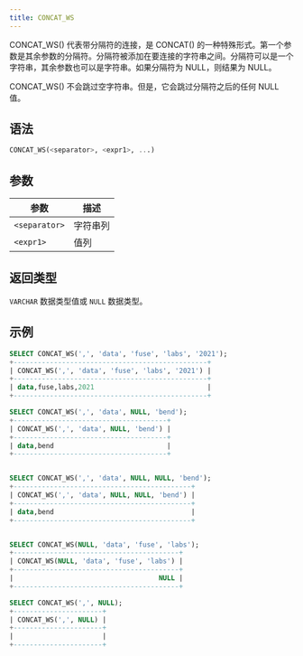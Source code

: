 ```yaml
---
title: CONCAT_WS
---
```


CONCAT_WS() 代表带分隔符的连接，是 CONCAT() 的一种特殊形式。第一个参数是其余参数的分隔符。分隔符被添加在要连接的字符串之间。分隔符可以是一个字符串，其余参数也可以是字符串。如果分隔符为 NULL，则结果为 NULL。

CONCAT_WS() 不会跳过空字符串。但是，它会跳过分隔符之后的任何 NULL 值。

## 语法

```sql
CONCAT_WS(<separator>, <expr1>, ...)
```

## 参数

| 参数          | 描述        |
|---------------| ------------- |
| `<separator>` | 字符串列    |
| `<expr1>`     | 值列        |

## 返回类型

`VARCHAR` 数据类型值或 `NULL` 数据类型。

## 示例

```sql
SELECT CONCAT_WS(',', 'data', 'fuse', 'labs', '2021');
+------------------------------------------------+
| CONCAT_WS(',', 'data', 'fuse', 'labs', '2021') |
+------------------------------------------------+
| data,fuse,labs,2021                            |
+------------------------------------------------+

SELECT CONCAT_WS(',', 'data', NULL, 'bend');
+--------------------------------------+
| CONCAT_WS(',', 'data', NULL, 'bend') |
+--------------------------------------+
| data,bend                            |
+--------------------------------------+


SELECT CONCAT_WS(',', 'data', NULL, NULL, 'bend');
+--------------------------------------------+
| CONCAT_WS(',', 'data', NULL, NULL, 'bend') |
+--------------------------------------------+
| data,bend                                  |
+--------------------------------------------+


SELECT CONCAT_WS(NULL, 'data', 'fuse', 'labs');
+-----------------------------------------+
| CONCAT_WS(NULL, 'data', 'fuse', 'labs') |
+-----------------------------------------+
|                                    NULL |
+-----------------------------------------+

SELECT CONCAT_WS(',', NULL);
+----------------------+
| CONCAT_WS(',', NULL) |
+----------------------+
|                      |
+----------------------+
```